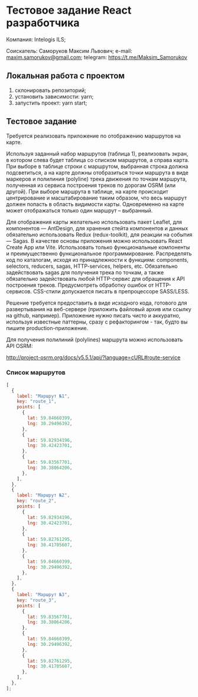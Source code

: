 # Тестовое задание React разработчика

Компания: Intelogis ILS;

Соискатель: Саморуков Максим Львович;
e-mail: maxim.samorukov@gmail.com;
telegram: https://t.me/Maksim_Samorukov

## Локальная работа с проектом

1. склонировать репозиторий;
2. установить зависимости: yarn;
3. запустить проект: yarn start;

## Тестовое задание

Требуется реализовать приложение по отображению маршрутов на карте.

Используя заданный набор маршрутов (таблица 1), реализовать экран, в котором слева будет таблица со списком маршрутов, а справа карта. При выборе в таблице строки с маршрутом, выбранная строка должна подсветиться, а на карте должны отобразиться точки маршрута в виде маркеров и полилиния (polyline) трека движения по точкам маршрута, полученная из сервиса построения треков по дорогам OSRM (или другой). При выборе маршрута в таблице, на карте происходит центрирование и масштабирование таким образом, что весь маршрут должен попасть в область видимости карты. Одновременно на карте может отображаться только один маршрут – выбранный.

Для отображения карты желательно использовать пакет Leaflet, для компонентов — AntDesign, для хранения стейта компонентов и данных обязательно использовать Redux (redux-toolkit), для реакции на события — Sagas. В качестве основы приложения можно использовать React Create App или Vite. Использовать только функциональные компоненты и преимущественно функциональное программирование. Распределять код по каталогам, исходя из принадлежности к функциям: components, selectors, reducers, sagas, HTTP-services, helpers, etc. Обязательно задействовать sagas для получения трека по точкам, а также обязательно задействовать любой HTTP-сервис для обращения к API построения треков. Предусмотреть обработку ошибок от HTTP-сервисов. CSS-стили допускается писать в препроцессоре SASS/LESS.

Решение требуется предоставить в виде исходного кода, готового для развертывания на веб-сервере (приложить файловый архив или ссылку на github, например). Приложение нужно писать чисто и аккуратно, используя известные паттерны, сразу с рефакторингом - так, будто вы пишите production-приложение.

Для получения полилиний (polylines) маршрута можно использовать API OSRM:

http://project-osrm.org/docs/v5.5.1/api/?language=cURL#route-service

### Список маршрутов

```javascript
[
  {
    label: "Маршрут №1",
    key: "route_1",
    points: [
      {
        lat: 59.84660399,
        lng: 30.29496392,
      },
      {
        lat: 59.82934196,
        lng: 30.42423701,
      },
      {
        lat: 59.83567701,
        lng: 30.38064206,
      },
    ],
  },
  {
    label: "Маршрут №2",
    key: "route_2",
    points: [
      {
        lat: 59.82934196,
        lng: 30.42423701,
      },
      {
        lat: 59.82761295,
        lng: 30.41705607,
      },
      {
        lat: 59.84660399,
        lng: 30.29496392,
      },
    ],
  },
  {
    label: "Маршрут №3",
    key: "route_3",
    points: [
      {
        lat: 59.83567701,
        lng: 30.38064206,
      },
      {
        lat: 59.84660399,
        lng: 30.29496392,
      },
      {
        lat: 59.82761295,
        lng: 30.41705607,
      },
    ],
  },
];
```
